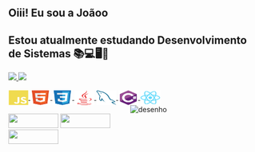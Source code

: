 ##  Oiii! Eu sou a Joãoo
##  Estou atualmente estudando Desenvolvimento de Sistemas  📚💻🖥📱

<div>
  <a href="https://github.com/joaosouzaa01">
  <img height="180em" src="https://github-readme-stats.vercel.app/api?username=joaosouzaa01&show_icons=true&theme=github_dark&include_all_commits=true&count_private=true">
  <img height="180em" src="https://github-readme-stats.vercel.app/api/top-langs/?username=joaosouzaa01&layout=compact&langs_count=7&theme=github_dark"> 
     <div style="display: inline_block"><br>
  <img align="center" alt="Js" height="30" width="40" src="https://raw.githubusercontent.com/devicons/devicon/master/icons/javascript/javascript-plain.svg">
  <img align="center" alt="HTML" height="30" width="40" src="https://raw.githubusercontent.com/devicons/devicon/master/icons/html5/html5-original.svg ">
  <img align="center" alt="CSS" height="30" width="40" src="https://raw.githubusercontent.com/devicons/devicon/master/icons/css3/css3-original.svg ">
  <img align="center" alt="Java" height="30" width="40" src="https://raw.githubusercontent.com/devicons/devicon/master/icons/java/java-plain.svg ">
  <img align="center" alt="MySql" height="30" width="40" src="https://raw.githubusercontent.com/devicons/devicon/master/icons/mysql/mysql-original.svg ">
  <img align="center" alt="C#" height="30" width="40" src="https://raw.githubusercontent.com/devicons/devicon/master/icons/csharp/csharp-original.svg ">
  <img align="center" alt="React" height="30" width="40" src="https://raw.githubusercontent.com/devicons/devicon/master/icons/react/react-original.svg">

 <img align="right" alt="desenho" src="https://user-images.githubusercontent.com/88406996/161604453-be56a950-089f-448e-9499-c3cf7fac1253.gif" height="150" width="260">
</div>
   <br>
<div>
  <a href="https://www.instagram.com/lopesjajaoo/" target="_blank"><img height="29" width="100"  src="https://img.shields.io/badge/-Instagram-%23E4405F?style=for-the- badge&logo=instagram&logoColor=white" target="_blank"></a>
<a href="https://discord.gg/zkNeZRN2" target="_blank"><img height="29" width="100" src="https://img.shields.io/badge/Discord-7289DA?style=for-the-badge&logo= discord&logoColor=white" target="_blank"></a>
  <a href = "mailto:teixeiralopesdesouzaj@gmail.com"><img height="29" width="100"  src="https://img.shields.io/badge/-Gmail-%23333?style=for-the-badge&logo=gmail&logoColor=white" destino ="_blank"></a>
</div>



